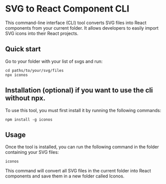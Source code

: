 # SVG to React Component CLI

This command-line interface (CLI) tool converts SVG files into React components from your current folder.
It allows developers to easily import SVG icons into their React projects.

## Quick start

Go to your folder with your list of svgs and run:

```
cd paths/to/your/svg/files
npx iconos
```

## Installation (optional) if you want to use the cli without npx.

To use this tool, you must first install it by running the following commands:

```
npm install -g iconos
```

## Usage

Once the tool is installed, you can run the following command in the folder containing your SVG files:

```
iconos
```

This command will convert all SVG files in the current folder into React components and save them in a new folder called Iconos.

